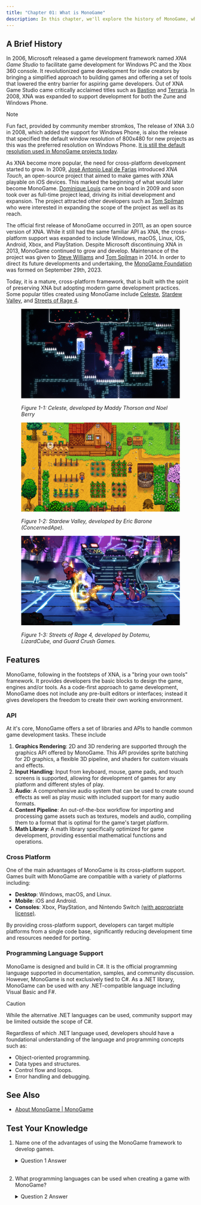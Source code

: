```yaml
---
title: "Chapter 01: What is MonoGame"
description: In this chapter, we'll explore the history of MonoGame, what features it provides developers to create games.
---
```


## A Brief History

In 2006, Microsoft released a game development framework named *XNA Game Studio* to facilitate game development for Windows PC and the Xbox 360 console. It revolutionized game development for indie creators by bringing a simplified approach to building games and offering a set of tools that lowered the entry barrier for aspiring game developers. Out of XNA Game Studio came critically acclaimed titles such as [Bastion](https://www.supergiantgames.com/games/bastion/) and [Terraria](https://terraria.org/). In 2008, XNA was expanded to support development for both the Zune and Windows Phone.

> [!NOTE]
>
> Fun fact, provided by community member stromkos, The release of XNA 3.0 in 2008, which added the support for Windows Phone, is also the release that specified the default window resolution of 800x480 for new projects as this was the preferred resolution on Windows Phone. [It is still the default resolution used in MonoGame projects today](https://github.com/MonoGame/MonoGame/blob/8b35cf50783777507cd6b21828ed0109b3b07b50/MonoGame.Framework/GraphicsDeviceManager.cs#L44).

As XNA become more popular, the need for cross-platform development started to grow. In 2009, [José Antonio Leal de Farias](https://github.com/jalf) introduced *XNA Touch*, an open-source project that aimed to make games with XNA playable on iOS devices. This marked the beginning of what would later become MonoGame. [Dominique Louis](https://github.com/CartBlanche) came on board in 2009 and soon took over as full-time project lead, driving its initial development and expansion. The project attracted other developers such as [Tom Spilman](https://github.com/tomspilman) who were interested in expanding the scope of the project as well as its reach.

The official first release of MonoGame occurred in 2011, as an open source version of XNA. While it still had the same familiar API as XNA, the cross-platform support was expanded to include Windows, macOS, Linux, iOS, Android, Xbox, and PlayStation. Despite Microsoft discontinuing XNA in 2013, MonoGame continued to grow and develop. Maintenance of the project was given to [Steve Williams](https://github.com/KonajuGames) and [Tom Spilman](https://github.com/tomspilman) in 2014. In order to direct its future developments and undertaking, the [MonoGame Foundation](https://monogame.net/about/) was formed on September 29th, 2023.

Today, it is a mature, cross-platform framework, that is built with the spirit of preserving XNA but adopting modern game development practices. Some popular titles created using MonoGame include [Celeste](https://store.steampowered.com/app/504230/Celeste/), [Stardew Valley](https://store.steampowered.com/app/413150/Stardew\_Valley/), and [Streets of Rage 4](https://store.steampowered.com/app/985890/Streets\_of\_Rage\_4/).

<figure><img src="./images/celeste.png" alt="Figure 1-1: Celeste, developed by Maddy Thorson and Noel Berry"><figcaption><p><em>Figure 1-1: Celeste, developed by Maddy Thorson and Noel Berry</em></p></figcaption></figure>

<figure><img src="./images/stardew-valley.png" alt="Figure 1-2: Stardew Valley, developed by Eric Barone (ConcernedApe)."><figcaption><p><em>Figure 1-2: Stardew Valley, developed by Eric Barone (ConcernedApe).</em></p></figcaption></figure>

<figure><img src="./images/sor4.jpg" alt="Figure 1-3: Streets of Rage 4, developed by Dotemu, LizardCube, and Guard Crush Games."><figcaption><p><em>Figure 1-3: Streets of Rage 4, developed by Dotemu, LizardCube, and Guard Crush Games.</em></p></figcaption></figure>

## Features

MonoGame, following in the footsteps of XNA, is a "bring your own tools" framework. It provides developers the basic blocks to design the game, engines and/or tools. As a code-first approach to game development, MonoGame does not include any pre-built editors or interfaces; instead it gives developers the freedom to create their own working environment.

### API

At it's core, MonoGame offers a set of libraries and APIs to handle common game development tasks. These include

1. **Graphics Rendering**: 2D and 3D rendering are supported through the graphics API offered by MonoGame. This API provides sprite batching for 2D graphics, a flexible 3D pipeline, and shaders for custom visuals and effects.
2. **Input Handling**: Input from keyboard, mouse, game pads, and touch screens is supported, allowing for development of games for any platform and different styles of play.
3. **Audio**: A comprehensive audio system that can be used to create sound effects as well as play music with included support for many audio formats.
4. **Content Pipeline**: An out-of-the-box workflow for importing and processing game assets such as textures, models and audio, compiling them to a format that is optimal for the game's target platform.
5. **Math Library**: A math library specifically optimized for game development, providing essential mathematical functions and operations.

### Cross Platform

One of the main advantages of MonoGame is its cross-platform support. Games built with MonoGame are compatible with a variety of platforms including:

* **Desktop**: Windows, macOS, and Linux.
* **Mobile**: iOS and Android.
* **Consoles**: Xbox, PlayStation, and Nintendo Switch [(with appropriate license)](https://docs.monogame.net/articles/console\_access.html).

By providing cross-platform support, developers can target multiple platforms from a single code base, significantly reducing development time and resources needed for porting.

### Programming Language Support

MonoGame is designed and build in C#. It is the official programming language supported in documentation, samples, and community discussion. However, MonoGame is not exclusively tied to C#. As a .NET library, MonoGame can be used with any .NET-compatible language including Visual Basic and F#.

> [!CAUTION] 
> While the alternative .NET languages can be used, community support may be limited outside the scope of C#.

Regardless of which .NET language used, developers should have a foundational understanding of the language and programming concepts such as:

* Object-oriented programming.
* Data types and structures.
* Control flow and loops.
* Error handling and debugging.

## See Also

* [About MonoGame | MonoGame](https://monogame.net/about)

## Test Your Knowledge

1. Name one of the advantages of using the MonoGame framework to develop games.

    <details>
    <summary>Question 1 Answer</summary>
    
    > Any of the following are advantages of using the MonoGame
    > 1. It provides cross-platform support, allowing developers to target multiple platforms from a single code base.
    >
    > 2. It offers a set of libraries and APIs common for game development tasks such as graphics rendering, input handling, audio, and content management
    >
    > 3. It is a "bring your own tools" framework, giving developers flexibility in their working environment.

    </details><br />


2. What programming languages can be used when creating a game with MonoGame?

    <details>
    <summary>Question 2 Answer</summary>
    
    > The primary language used is C#, which is the same language that the MonoGame framework is developed in.  However, any .NET language can be used, such as F# or Visual Basic.
    
    </details><br />